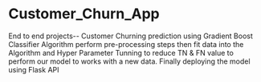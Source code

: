 # Customer_Churn_App
End to end projects-- Customer Churning prediction using Gradient Boost Classifier Algorithm perform pre-processing steps then fit data into the Algorithm and Hyper Parameter Tunning to reduce TN &amp; FN value to perform our model to works with a new data. Finally deploying the model using Flask API
